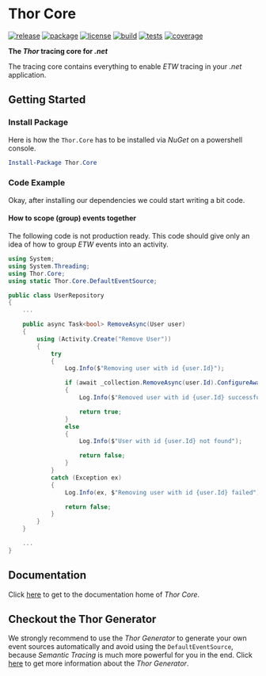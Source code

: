# Thor Core

[![release](https://img.shields.io/github/release/ChilliCream/thor-core.svg)](https://github.com/ChilliCream/thor-core/releases) [![package](https://img.shields.io/nuget/v/Thor.Core.svg)](https://www.nuget.org/packages/Thor.Core) [![license](https://img.shields.io/github/license/ChilliCream/thor-core.svg)](https://github.com/ChilliCream/thor-core/blob/master/LICENSE) [![build](https://img.shields.io/appveyor/ci/rstaib/thor-core/master.svg)](https://ci.appveyor.com/project/rstaib/thor-core) [![tests](https://img.shields.io/appveyor/tests/rstaib/thor-core/master.svg)](https://ci.appveyor.com/project/rstaib/thor-core) [![coverage](https://img.shields.io/coveralls/ChilliCream/thor-core.svg)](https://coveralls.io/github/ChilliCream/thor-core?branch=master)

**The _Thor_ tracing core for _.net_**

The tracing core contains everything to enable _ETW_ tracing in your _.net_ application.

## Getting Started

### Install Package

Here is how the `Thor.Core` has to be installed via _NuGet_ on a powershell console.

```powershell
Install-Package Thor.Core
```

### Code Example

Okay, after installing our dependencies we could start writing a bit code.

#### How to scope (group) events together

The following code is not production ready. This code should give only an idea of how to group _ETW_
events into an activity.

```csharp
using System;
using System.Threading;
using Thor.Core;
using static Thor.Core.DefaultEventSource;

public class UserRepository
{
    ...

    public async Task<bool> RemoveAsync(User user)
    {
        using (Activity.Create("Remove User"))
        {
            try
            {
                Log.Info($"Removing user with id {user.Id}");

                if (await _collection.RemoveAsync(user.Id).ConfigureAwait(false))
                {
                    Log.Info($"Removed user with id {user.Id} successfully");

                    return true;
                }
                else
                {
                    Log.Info($"User with id {user.Id} not found");

                    return false;
                }
            }
            catch (Exception ex)
            {
                Log.Info(ex, $"Removing user with id {user.Id} failed");

                return false;
            }
        }
    }

    ...
}
```

## Documentation

Click [here](https://github.com/ChilliCream/thor-core-docs) to get to the documentation home of _Thor Core_.

## Checkout the Thor Generator

We strongly recommend to use the _Thor Generator_ to generate your own event sources automatically
and avoid using the `DefaultEventSource`, because _Semantic Tracing_ is much more powerful for you
in the end. Click [here](https://github.com/ChilliCream/thor-generator) to get more information
about the _Thor Generator_.

